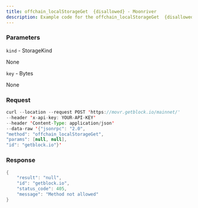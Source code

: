 ```yaml
---
title: offchain_localStorageGet  {disallowed} - Moonriver
description: Example code for the offchain_localStorageGet  {disallowed} json-rpc method. Сomplete guide on how to use offchain_localStorageGet  {disallowed} json-rpc in GetBlock.io Web3 documentation.
---
```


### Parameters


`kind` - StorageKind

None

`key` - Bytes

None

### Request

``` java
curl --location --request POST 'https://movr.getblock.io/mainnet/' 
--header 'x-api-key: YOUR-API-KEY' 
--header 'Content-Type: application/json' 
--data-raw '{"jsonrpc": "2.0",
"method": "offchain_localStorageGet",
"params": [null, null],
"id": "getblock.io"}'
```

###  Response

``` java
{
    "result": "null",
    "id": "getblock.io",
    "status_code": 405,
    "message": "Method not allowed"
}
```

